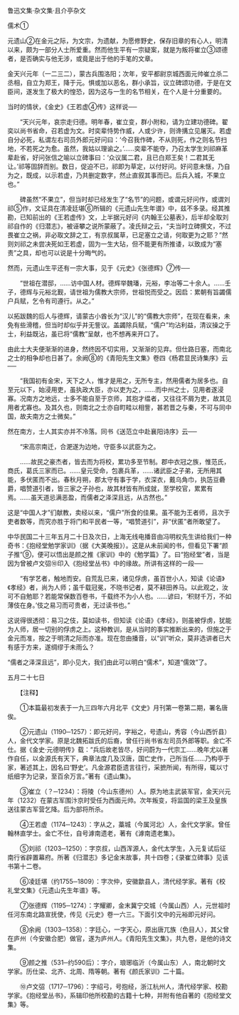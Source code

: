 鲁迅文集·杂文集·且介亭杂文
  
儒术①
 
元遗山②在金元之际，为文宗，为遗献，为愿修野史，保存旧章的有心人，明清以来，颇为一部分人士所爱重。然而他生平有一宗疑案，就是为叛将崔立③颂德者，是否确实与他无涉，或竟是出于他的手笔的文章。

金天兴元年（一二三二），蒙古兵围洛阳；次年，安平都尉京城西面元帅崔立杀二丞相，自立为郑王，降于元。惧或加以恶名，群小承旨，议立碑颂功德，于是在文臣间，遂发生了极大的惶恐，因为这与一生的名节相关，在个人是十分重要的。

当时的情状，《金史》《王若虚④传》这样说──

　　“天兴元年，哀宗走归德。明年春，崔立变，群小附和，请为立建功德碑。翟奕以尚书省命，召若虚为文。时奕辈恃势作威，人或少许，则谗搆立见屠灭。若虚自分必死，私谓左右司员外郎元好问曰：‘今召我作碑，不从则死，作之则名节扫地，不若死之为愈。虽然，我姑以理谕之。’……奕辈不能夺，乃召太学生刘祁麻革辈赴省，好问张信之喻以立碑事曰：‘众议属二君，且已白郑王矣！二君其无让。’祁等固辞而别。数日，促迫不已，祁即为草定，以付好问。好问意未惬，乃自为之，既成，以示若虚，乃共删定数字，然止直叙其事而已。后兵入城，不果立也。”

　　碑虽然“不果立”，但当时却已经发生了“名节”的问题，或谓元好问作，或谓刘祁⑤作，文证具在清凌廷堪⑥所辑的《元遗山先生年谱》中，兹不多录。经其推勘，已知前出的《王若虚传》文，上半据元好问《内翰王公墓表》，后半却全取刘祁自作的《归潜志》，被诬攀之说所蒙蔽了。凌氏辩之云，“夫当时立碑撰文，不过畏崔立之祸，非必取文辞之工，有京叔属草，已足塞立之请，何取更为之耶？”然则刘祁之未尝决死如王若虚，固为一生大玷，但不能更有所推诿，以致成为“塞责”之具，却也可以说是十分晦气的。

然而，元遗山生平还有一宗大事，见于《元史》《张德辉》⑦传──

　　“世祖在潜邸，……访中国人材。德辉举魏璠，元裕，李冶等二十余人。……壬子，德辉与元裕北觐，请世祖为儒教大宗师，世祖悦而受之。因启：累朝有旨蠲儒户兵赋，乞令有司遵行。从之。”

以拓跋魏的后人与德辉，请蒙古小酋长为“汉儿”的“儒教大宗师”，在现在看来，未免有些滑稽，但当时却似乎并无訾议。盖蠲除兵赋，“儒户”均沾利益，清议操之于士，利益既沾，虽已将“儒教”呈献，也不想再来开口了。

由此士大夫便渐渐的进身，然终因不切实用，又渐渐的见弃。但仕路日塞，而南北之士的相争却也日甚了。余阙⑧的《青阳先生文集》卷四《杨君显民诗集序》云──

　　“我国初有金宋，天下之人，惟才是用之，无所专主，然用儒者为居多也。自至元以下，始浸用吏，虽执政大臣，亦以吏为之，……而中州之士，见用者遂浸寡。况南方之地远，士多不能自至于京师，其抱才缊者，又往往不屑为吏，故其见用者尤寡也。及其久也，则南北之士亦自町畦以相訾，甚若晋之与秦，不可与同中国，故夫南方之士微矣。”

然在南方，士人其实亦并不冷落。同书《送范立中赴襄阳诗序》云──

　　“宋高宗南迁，合淝遂为边地，守臣多以武臣为之。

　　……故民之豪杰者，皆去而为将校，累功多至节制。郡中衣冠之族，惟范氏，商氏，葛氏三家而已。……皇元受命，包裹兵革，……诸武臣之子弟，无所用其能，多伏匿而不出。春秋月朔，郡太守有事于学，衣深衣，戴乌角巾，执笾豆礨爵，唱赞道引者，皆三家之子孙也，故其材皆有所成就，至学校官，累累有焉。……虽天道忌满恶盈，而儒者之泽深且远，从古然也。”

这是“中国人才”们献教，卖经以来，“儒户”所食的佳果。虽不能为王者师，且次于吏者数等，而究亦胜于将门和平民者一等，“唱赞道引”，非“伏匿”者所敢望了。

中华民国二十三年五月二十日及次日，上海无线电播音由冯明权先生讲给我们一种奇书：《抱经堂勉学家训》（据《大美晚报》）。这是从未前闻的书，但看见下署“颜子推”⑨，便可以悟出是颜之推《家训》中的《勉学篇》了。曰“抱经堂”者，当是因为曾被卢文弨⑩印入《抱经堂丛书》中的缘故。所讲有这样的一段──

　　“有学艺者，触地而安。自荒乱已来，诸见俘虏，虽百世小人，知读《论语》《孝经》者，尚为人师；虽千载冠冕，不晓书记者，莫不耕田养马。以此观之，汝可不自勉耶？若能常保数百卷书，千载终不为小人也。……谚曰，‘积财千万，不如薄伎在身。’伎之易习而可贵者，无过读书也。”

这说得很透彻：易习之伎，莫如读书，但知读《论语》《孝经》，则虽被俘虏，犹能为人师，居一切别的俘虏之上。这种教训，是从当时的事实推断出来的，但施之于金元而准，按之于明清之际而亦准。现在忽由播音，以“训”听众，莫非选讲者已大有感于方来，遂绸缪于未雨么？

“儒者之泽深且远”，即小见大，我们由此可以明白“儒术”，知道“儒效”了。

五月二十七日


　　【注释】

　　①本篇最初发表于一九三四年六月北平《文史》月刊第一卷第二期，署名唐俟。

　　②元遗山（1190─1257）：即元好问，字裕之，号遗山，秀容（今山西忻县）人，金代文学家。原是北魏拓跋氏的后裔，曾任行尚书省左司员外郎等职。金亡不仕。据《金史·元德明传》载：“兵后故老皆尽，好问蔚为一代宗工……晚年尤以著作自任，以金源氏有天下，典章法度几及汉唐，国亡史作，己所当任……乃构亭于家，著述其上，因名曰‘野史’。凡金源君臣遗言往行，采摭所闻，有所得，辄以寸纸细字为记录，至百余万言。”著有《遗山集》。

　　③崔立（？─1234）：将陵（今山东德州）人。原为地主武装军官，金天兴元年（1232）在蒙古军围汴京时受任为西面元帅。次年叛变，将监国的梁王及皇族送往蒙古军营乞降。后为部将所杀。

　　④王若虚（1174─1243）：字从之，藁城（今属河北）人，金代文学家。曾任翰林直学士。金亡不仕，自号滹南遗老，著有《滹南遗老集》。

　　⑤刘祁（1203─1250）：字京叔，山西浑源人，金代太学生，入元复试后征南行省辟置幕府。所著《归潜志》多记金末故事，共十四卷；《录崔立碑事》见该书第十二卷。

　　⑥凌廷堪（约1755─1809）：字次仲，安徽歙县人，清代经学家。著有《校礼堂文集》《元遗山先生年谱》等。

　　⑦张德辉（1195─1274）：字耀卿，金末冀宁交城（今属山西）人，元世祖时任河东南北路宣抚使，传见《元史》卷一六三。下面引文中的元裕即元好问。

　　⑧余阙（1303─1358）：字廷心，一字天心，原出唐兀族（色目人），其父曾在庐州（今安徽合肥）做官，遂为庐州人。《青阳先生文集》，共九卷，是他的诗文集。

　　⑨颜之推（531─约590后）：字介，琅琊临沂（今属山东）人，南北朝时文学家。历仕梁、北齐、北周、隋等朝。著有《颜氏家训》二十篇。

　　⑩卢文弨（1717─1796）：字绍弓，号抱经，浙江杭州人，清代经学家、校勘学家。《抱经堂丛书》，系辑印他所校勘的古籍十七种，并附有他自著的《抱经堂文集》等。
